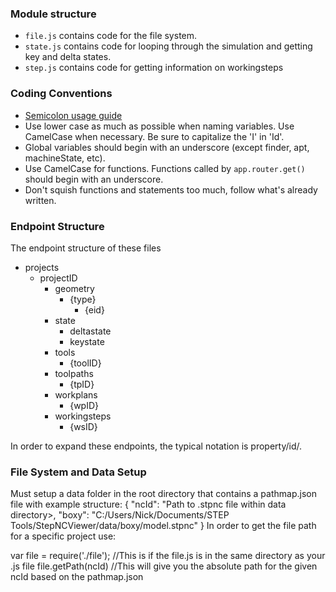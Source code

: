 
### Module structure
+ `file.js` contains code for the file system.
+ `state.js` contains code for looping through the simulation and getting key and delta states.
+ `step.js` contains code for getting information on workingsteps

### Coding Conventions
+ [Semicolon usage guide](https://www.codecademy.com/blog/78)
+ Use lower case as much as possible when naming variables. Use CamelCase when necessary. Be sure to capitalize the 'I' in 'Id'.
+ Global variables should begin with an underscore (except finder, apt, machineState, etc).
+ Use CamelCase for functions. Functions called by `app.router.get()` should begin with an underscore.
+ Don't squish functions and statements too much, follow what's already written.

### Endpoint Structure
The endpoint structure of these files
+ projects
	- projectID
		* geometry
			+ {type}
				+ {eid}
		* state
			+ deltastate
			* keystate
		* tools
			+ {toolID}
		* toolpaths
			+ {tpID}
		* workplans
			+ {wpID}
		* workingsteps
			+ {wsID}

In order to expand these endpoints, the typical notation is property/id/.

### File System and Data Setup
Must setup a data folder in the root directory that contains a pathmap.json file with example structure:
{
	"ncId": "Path to .stpnc file within data directory>,
	"boxy": "C:/Users/Nick/Documents/STEP Tools/StepNCViewer/data/boxy/model.stpnc"
}
In order to get the file path for a specific project use:

var file = require('./file'); //This is if the file.js is in the same directory as your .js file
file.getPath(ncId) //This will give you the absolute path for the given ncId based on the pathmap.json
